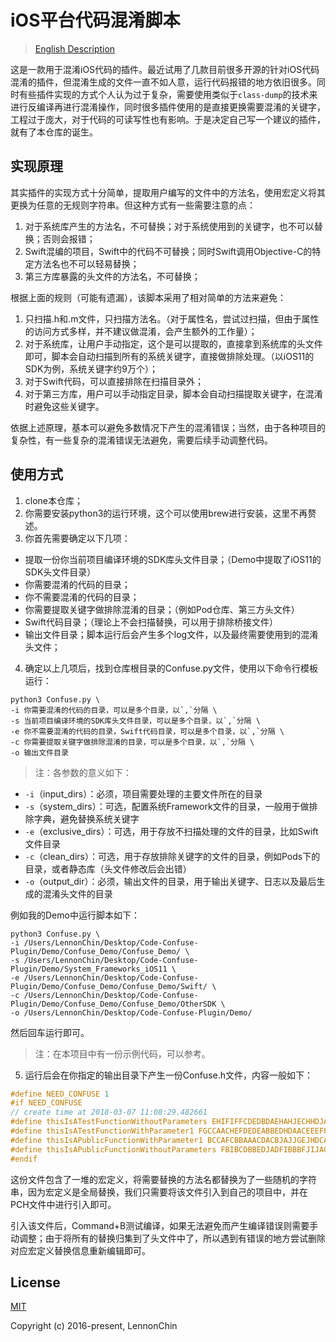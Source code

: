 # iOS平台代码混淆脚本

> [English Description](https://github.com/LennonChin/Code-Confuse-Plugin/blob/master/README.md)

这是一款用于混淆iOS代码的插件。最近试用了几款目前很多开源的针对iOS代码混淆的插件，但混淆生成的文件一直不如人意，运行代码报错的地方依旧很多。同时有些插件实现的方式个人认为过于复杂，需要使用类似于`class-dump`的技术来进行反编译再进行混淆操作，同时很多插件使用的是直接更换需要混淆的关键字，工程过于庞大，对于代码的可读写性也有影响。于是决定自己写一个建议的插件，就有了本仓库的诞生。

## 实现原理

其实插件的实现方式十分简单，提取用户编写的文件中的方法名，使用宏定义将其更换为任意的无规则字符串。但这种方式有一些需要注意的点：

1. 对于系统库产生的方法名，不可替换；对于系统使用到的关键字，也不可以替换；否则会报错；
2. Swift混编的项目，Swift中的代码不可替换；同时Swift调用Objective-C的特定方法名也不可以轻易替换；
3. 第三方库暴露的头文件的方法名，不可替换；

根据上面的规则（可能有遗漏），该脚本采用了相对简单的方法来避免：

1. 只扫描.h和.m文件，只扫描方法名。（对于属性名，尝试过扫描，但由于属性的访问方式多样，并不建议做混淆，会产生额外的工作量）；
2. 对于系统库，让用户手动指定，这个是可以提取的，直接拿到系统库的头文件即可，脚本会自动扫描到所有的系统关键字，直接做排除处理。（以iOS11的SDK为例，系统关键字约9万个）；
3. 对于Swift代码，可以直接排除在扫描目录外；
4. 对于第三方库，用户可以手动指定目录，脚本会自动扫描提取关键字，在混淆时避免这些关键字。

依据上述原理，基本可以避免多数情况下产生的混淆错误；当然，由于各种项目的复杂性，有一些复杂的混淆错误无法避免，需要后续手动调整代码。

## 使用方式

1. clone本仓库；
2. 你需要安装python3的运行环境，这个可以使用brew进行安装，这里不再赘述。
3. 你首先需要确定以下几项：

- 提取一份你当前项目编译环境的SDK库头文件目录；（Demo中提取了iOS11的SDK头文件目录）
- 你需要混淆的代码的目录；
- 你不需要混淆的代码的目录；
- 你需要提取关键字做排除混淆的目录；（例如Pod仓库、第三方头文件）
- Swift代码目录；（理论上不会扫描替换，可以用于排除桥接文件）
- 输出文件目录；脚本运行后会产生多个log文件，以及最终需要使用到的混淆头文件；

4. 确定以上几项后，找到仓库根目录的Confuse.py文件，使用以下命令行模板运行：

```shell
python3 Confuse.py \
-i 你需要混淆的代码的目录，可以是多个目录，以`,`分隔 \
-s 当前项目编译环境的SDK库头文件目录，可以是多个目录，以`,`分隔 \
-e 你不需要混淆的代码的目录，Swift代码目录，可以是多个目录，以`,`分隔 \
-c 你需要提取关键字做排除混淆的目录，可以是多个目录，以`,`分隔 \
-o 输出文件目录
```

> 注：各参数的意义如下：

- `-i`（input_dirs）：必须，项目需要处理的主要文件所在的目录
- `-s`（system_dirs）：可选，配置系统Framework文件的目录，一般用于做排除字典，避免替换系统关键字
- `-e`（exclusive_dirs）：可选，用于存放不扫描处理的文件的目录，比如Swift文件目录
- `-c`（clean_dirs）：可选，用于存放排除关键字的文件的目录，例如Pods下的目录，或者静态库（头文件修改后会出错）
- `-o`（output_dir）：必须，输出文件的目录，用于输出关键字、日志以及最后生成的混淆头文件的目录

例如我的Demo中运行脚本如下：

```shell
python3 Confuse.py \
-i /Users/LennonChin/Desktop/Code-Confuse-Plugin/Demo/Confuse_Demo/Confuse_Demo/ \
-s /Users/LennonChin/Desktop/Code-Confuse-Plugin/Demo/System_Frameworks_iOS11 \
-e /Users/LennonChin/Desktop/Code-Confuse-Plugin/Demo/Confuse_Demo/Confuse_Demo/Swift/ \
-c /Users/LennonChin/Desktop/Code-Confuse-Plugin/Demo/Confuse_Demo/Confuse_Demo/OtherSDK \
-o /Users/LennonChin/Desktop/Code-Confuse-Plugin/Demo/
```

然后回车运行即可。

> 注：在本项目中有一份示例代码，可以参考。

5. 运行后会在你指定的输出目录下产生一份Confuse.h文件，内容一般如下：

```c
#define NEED_CONFUSE 1
#if NEED_CONFUSE
// create time at 2018-03-07 11:08:29.482661
#define thisIsATestFunctionWithoutParameters EHIFIFFCDEDBDAEHAHJECHHDJABBEFIE
#define thisIsATestFunctionWithParameter1 FGCCAACHEFDEDEABBEDHDAACEEEFFDDB
#define thisIsAPublicFunctionWithParameter1 BCCAFCBBAAACDACBJAJJGEJHDCAHIFAJ
#define thisIsAPublicFunctionWithoutParameters FBIBCDBBEDJADFIBBBFJIJACCFJIAACE
#endif
```

这份文件包含了一堆的宏定义，将需要替换的方法名都替换为了一些随机的字符串，因为宏定义是全局替换，我们只需要将该文件引入到自己的项目中，并在PCH文件中进行引入即可。

引入该文件后，Command+B测试编译，如果无法避免而产生编译错误则需要手动调整；由于将所有的替换归集到了头文件中了，所以遇到有错误的地方尝试删除对应宏定义替换信息重新编辑即可。

## License

[MIT](https://opensource.org/licenses/MIT)

Copyright (c) 2016-present, LennonChin